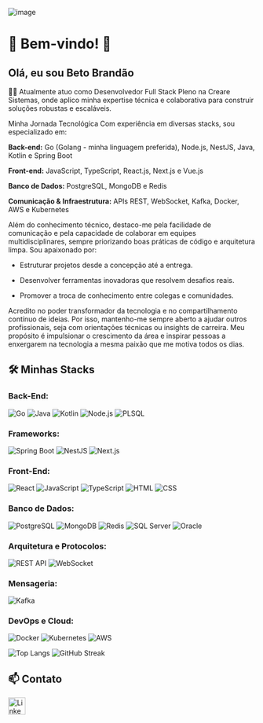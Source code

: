 ![image](https://github.com/betobrandaojr/betobrandaojr/assets/59041231/57425807-3e87-4574-8249-3e5a30dcd9c2)


# 🚀 Bem-vindo! 🚀

## Olá, eu sou Beto Brandão

👨‍💻  Atualmente atuo como Desenvolvedor Full Stack Pleno na Creare Sistemas, onde aplico minha expertise técnica e colaborativa para construir soluções robustas e escaláveis.

Minha Jornada Tecnológica
Com experiência em diversas stacks, sou especializado em:

**Back-end:** Go (Golang - minha linguagem preferida), Node.js, NestJS, Java, Kotlin e Spring Boot

**Front-end:** JavaScript, TypeScript, React.js, Next.js e Vue.js

**Banco de Dados:** PostgreSQL, MongoDB e Redis

**Comunicação & Infraestrutura:** APIs REST, WebSocket, Kafka, Docker, AWS e Kubernetes

Além do conhecimento técnico, destaco-me pela facilidade de comunicação e pela capacidade de colaborar em equipes multidisciplinares, sempre priorizando boas práticas de código e arquitetura limpa. Sou apaixonado por:

- Estruturar projetos desde a concepção até a entrega.

 - Desenvolver ferramentas inovadoras que resolvem desafios reais.

 - Promover a troca de conhecimento entre colegas e comunidades.

Acredito no poder transformador da tecnologia e no compartilhamento contínuo de ideias. Por isso, mantenho-me sempre aberto a ajudar outros profissionais, seja com orientações técnicas ou insights de carreira. Meu propósito é impulsionar o crescimento da área e inspirar pessoas a enxergarem na tecnologia a mesma paixão que me motiva todos os dias.

## 🛠️ Minhas Stacks

### Back-End:
![Go](https://img.shields.io/badge/Go-00ADD8?style=for-the-badge&logo=go&logoColor=white)
![Java](https://img.shields.io/badge/Java-ED8B00?style=for-the-badge&logo=java&logoColor=white)
![Kotlin](https://img.shields.io/badge/Kotlin-0095D5?style=for-the-badge&logo=kotlin&logoColor=white)
![Node.js](https://img.shields.io/badge/Node.js-43853D?style=for-the-badge&logo=node.js&logoColor=white)
![PLSQL](https://img.shields.io/badge/PLSQL-336791?style=for-the-badge&logo=oracle&logoColor=white)

### Frameworks:
![Spring Boot](https://img.shields.io/badge/Spring%20Boot-6DB33F?style=for-the-badge&logo=spring-boot&logoColor=white)
![NestJS](https://img.shields.io/badge/NestJS-E0234E?style=for-the-badge&logo=nestjs&logoColor=white)
![Next.js](https://img.shields.io/badge/Next.js-000000?style=for-the-badge&logo=next.js&logoColor=white)

### Front-End:
![React](https://img.shields.io/badge/React-20232A?style=for-the-badge&logo=react&logoColor=61DAFB)
![JavaScript](https://img.shields.io/badge/JavaScript-F7DF1E?style=for-the-badge&logo=javascript&logoColor=black)
![TypeScript](https://img.shields.io/badge/TypeScript-3178C6?style=for-the-badge&logo=typescript&logoColor=white)
![HTML](https://img.shields.io/badge/HTML5-E34F26?style=for-the-badge&logo=html5&logoColor=white)
![CSS](https://img.shields.io/badge/CSS3-1572B6?style=for-the-badge&logo=css3&logoColor=white)

### Banco de Dados:
![PostgreSQL](https://img.shields.io/badge/PostgreSQL-316192?style=for-the-badge&logo=postgresql&logoColor=white)
![MongoDB](https://img.shields.io/badge/MongoDB-47A248?style=for-the-badge&logo=mongodb&logoColor=white)
![Redis](https://img.shields.io/badge/Redis-DC382D?style=for-the-badge&logo=redis&logoColor=white)
![SQL Server](https://img.shields.io/badge/Microsoft%20SQL%20Server-CC2927?style=for-the-badge&logo=microsoft-sql-server&logoColor=white)
![Oracle](https://img.shields.io/badge/Oracle-F80000?style=for-the-badge&logo=oracle&logoColor=white)

### Arquitetura e Protocolos:
![REST API](https://img.shields.io/badge/REST_API-FF6C37?style=for-the-badge&logo=api&logoColor=white)
![WebSocket](https://img.shields.io/badge/WebSocket-010101?style=for-the-badge&logo=socket.io&logoColor=white)

### Mensageria:
![Kafka](https://img.shields.io/badge/Apache%20Kafka-231F20?style=for-the-badge&logo=apache-kafka&logoColor=white)

### DevOps e Cloud:
![Docker](https://img.shields.io/badge/Docker-2496ED?style=for-the-badge&logo=docker&logoColor=white)
![Kubernetes](https://img.shields.io/badge/Kubernetes-326CE5?style=for-the-badge&logo=kubernetes&logoColor=white)
![AWS](https://img.shields.io/badge/AWS-232F3E?style=for-the-badge&logo=amazon-aws&logoColor=white)


![Top Langs](https://github-readme-stats.vercel.app/api/top-langs/?username=betobrandaojr&layout=compact&theme=dark&bg_color=000000&title_color=ffffff&text_color=ffffff)
![GitHub Streak](https://github-readme-streak-stats.herokuapp.com?user=betobrandaojr&theme=black-ice&background=000000&stroke=FFFFFF&ring=FFFFFF&fire=FFFFFF&currStreakNum=FFFFFF&sideNums=FFFFFF&currStreakLabel=FFFFFF&sideLabels=FFFFFF&dates=FFFFFF)


## 📫 Contato

  <a href="https://www.linkedin.com/in//paulo-brandao-jr//">
    <img src="https://img.shields.io/static/v1?message=LinkedIn&logo=linkedin&label=&color=0077B5&logoColor=white&labelColor=&style=for-the-badge" height="35" alt="LinkedIn logo" />
  </a>
